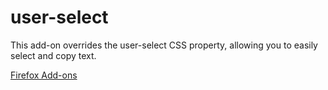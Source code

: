 # user-select
This add-on overrides the user-select CSS property, allowing you to easily select and copy text.

[Firefox Add-ons](https://addons.mozilla.org/zh-CN/firefox/addon/user-select/reviews/)
